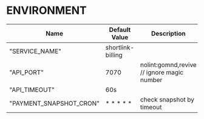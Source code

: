 <!---
File generated by cli. DO NOT EDIT.
-->

# ENVIRONMENT

|Name | Default Value | Description | From Package |
|---|---|---|---|
| "SERVICE_NAME" | shortlink-billing |  | cmd/billing.go |
| "API_PORT" | 7070 | nolint:gomnd,revive // ignore magic number | infrastructure/api/http/server.go |
| "API_TIMEOUT" | 60s |  | infrastructure/api/http/server.go |
| "PAYMENT_SNAPSHOT_CRON" | * * * * * | check snapshot by timeout | usecases/payment/payment.go |
